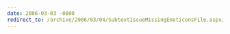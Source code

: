 ```yaml
---
date: 2006-03-03 -0800
redirect_to: /archive/2006/03/04/SubtextIssueMissingEmoticonsFile.aspx/
---
```

